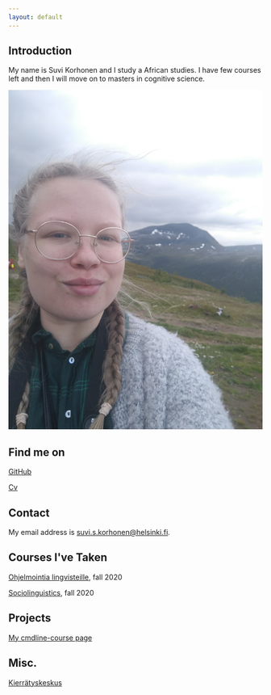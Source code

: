 ```yaml
---
layout: default
---
```


## Introduction

My name is Suvi Korhonen and I study a African studies. I have few courses left and then I will move on to masters in cognitive science.

![Me](assets/img/IMG_20170830_151053.jpg)

## Find me on

[GitHub](https://github.com/Korsuvi)

[Cv](https://www.overleaf.com/read/jjfsnynyzhws)

## Contact

My email address is suvi.s.korhonen@helsinki.fi.

## Courses I've Taken

[Ohjelmointia lingvisteille](https://courses.helsinki.fi/fi/kik-lg208/120338152), fall 2020

[Sociolinguistics](https://studies.helsinki.fi/courses/cur/hy-opt-cur-2021-7404bbaf-0333-4da4-ad88-b967d8f7f354), fall 2020

## Projects
[My cmdline-course page](https://github.com/Korsuvi/cmdline-course)

## Misc. 

[Kierrätyskeskus](https://www.kierratyskeskus.fi/)
